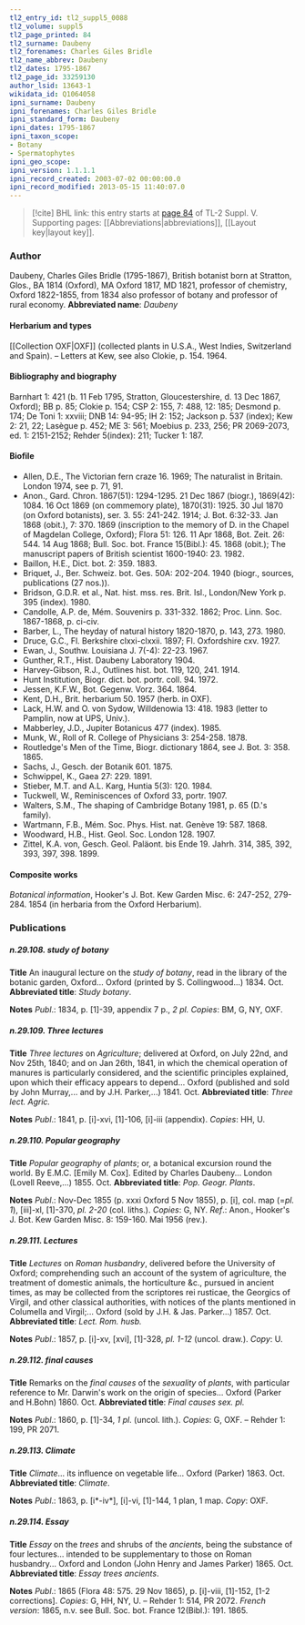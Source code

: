 ```yaml
---
tl2_entry_id: tl2_suppl5_0088
tl2_volume: suppl5
tl2_page_printed: 84
tl2_surname: Daubeny
tl2_forenames: Charles Giles Bridle
tl2_name_abbrev: Daubeny
tl2_dates: 1795-1867
tl2_page_id: 33259130
author_lsid: 13643-1
wikidata_id: Q1064058
ipni_surname: Daubeny
ipni_forenames: Charles Giles Bridle
ipni_standard_form: Daubeny
ipni_dates: 1795-1867
ipni_taxon_scope: 
- Botany
- Spermatophytes
ipni_geo_scope: 
ipni_version: 1.1.1.1
ipni_record_created: 2003-07-02 00:00:00.0
ipni_record_modified: 2013-05-15 11:40:07.0
---
```



> [!cite] BHL link: this entry starts at [page 84](https://www.biodiversitylibrary.org/page/33259130) of TL-2 Suppl. V.
> Supporting pages: [[Abbreviations|abbreviations]], [[Layout key|layout key]].

### Author

Daubeny, Charles Giles Bridle (1795-1867), British botanist born at Stratton, Glos., BA 1814 (Oxford), MA Oxford 1817, MD 1821, professor of chemistry, Oxford 1822-1855, from 1834 also professor of botany and professor of rural economy. 
**Abbreviated name**: *Daubeny*

#### Herbarium and types

[[Collection OXF|OXF]] (collected plants in U.S.A., West Indies, Switzerland and Spain). – Letters at Kew, see also Clokie, p. 154. 1964.

#### Bibliography and biography

Barnhart 1: 421 (b. 11 Feb 1795, Stratton, Gloucestershire, d. 13 Dec 1867, Oxford); BB p. 85; Clokie p. 154; CSP 2: 155, 7: 488, 12: 185; Desmond p. 174; De Toni 1: xxviii; DNB 14: 94-95; IH 2: 152; Jackson p. 537 (index); Kew 2: 21, 22; Lasègue p. 452; ME 3: 561; Moebius p. 233, 256; PR 2069-2073, ed. 1: 2151-2152; Rehder 5(index): 211; Tucker 1: 187.

#### Biofile

- Allen, D.E., The Victorian fern craze 16. 1969; The naturalist in Britain. London 1974, see p. 71, 91.
- Anon., Gard. Chron. 1867(51): 1294-1295. 21 Dec 1867 (biogr.), 1869(42): 1084. 16 Oct 1869 (on commemory plate), 1870(31): 1925. 30 Jul 1870 (on Oxford botanists), ser. 3. 55: 241-242. 1914; J. Bot. 6:32-33. Jan 1868 (obit.), 7: 370. 1869 (inscription to the memory of D. in the Chapel of Magdelan College, Oxford); Flora 51: 126. 11 Apr 1868, Bot. Zeit. 26: 544. 14 Aug 1868; Bull. Soc. bot. France 15(Bibl.): 45. 1868 (obit.); The manuscript papers of British scientist 1600-1940: 23. 1982.
- Baillon, H.E., Dict. bot. 2: 359. 1883.
- Briquet, J., Ber. Schweiz. bot. Ges. 50A: 202-204. 1940 (biogr., sources, publications (27 nos.)).
- Bridson, G.D.R. et al., Nat. hist. mss. res. Brit. Isl., London/New York p. 395 (index). 1980.
- Candolle, A.P. de, Mém. Souvenirs p. 331-332. 1862; Proc. Linn. Soc. 1867-1868, p. ci-civ.
- Barber, L., The heyday of natural history 1820-1870, p. 143, 273. 1980.
- Druce, G.C., Fl. Berkshire clxxi-clxxii. 1897; Fl. Oxfordshire cxv. 1927.
- Ewan, J., Southw. Louisiana J. 7(-4): 22-23. 1967.
- Gunther, R.T., Hist. Daubeny Laboratory 1904.
- Harvey-Gibson, R.J., Outlines hist. bot. 119, 120, 241. 1914.
- Hunt Institution, Biogr. dict. bot. portr. coll. 94. 1972.
- Jessen, K.F.W., Bot. Gegenw. Vorz. 364. 1864.
- Kent, D.H., Brit. herbarium 50. 1957 (herb. in OXF).
- Lack, H.W. and O. von Sydow, Willdenowia 13: 418. 1983 (letter to Pamplin, now at UPS, Univ.).
- Mabberley, J.D., Jupiter Botanicus 477 (index). 1985.
- Munk, W., Roll of R. College of Physicians 3: 254-258. 1878.
- Routledge's Men of the Time, Biogr. dictionary 1864, see J. Bot. 3: 358. 1865.
- Sachs, J., Gesch. der Botanik 601. 1875.
- Schwippel, K., Gaea 27: 229. 1891.
- Stieber, M.T. and A.L. Karg, Huntia 5(3): 120. 1984.
- Tuckwell, W., Reminiscences of Oxford 33, portr. 1907.
- Walters, S.M., The shaping of Cambridge Botany 1981, p. 65 (D.'s family).
- Wartmann, F.B., Mém. Soc. Phys. Hist. nat. Genève 19: 587. 1868.
- Woodward, H.B., Hist. Geol. Soc. London 128. 1907.
- Zittel, K.A. von, Gesch. Geol. Paläont. bis Ende 19. Jahrh. 314, 385, 392, 393, 397, 398. 1899.

#### Composite works

*Botanical information*, Hooker's J. Bot. Kew Garden Misc. 6: 247-252, 279-284. 1854 (in herbaria from the Oxford Herbarium).

### Publications

##### n.29.108. study of botany

**Title**
An inaugural lecture on the *study of botany*, read in the library of the botanic garden, Oxford... Oxford (printed by S. Collingwood...) 1834. Oct.
**Abbreviated title**: *Study botany*.

**Notes**
*Publ*.: 1834, p. \[1\]-39, appendix 7 p., *2 pl. Copies*: BM, G, NY, OXF.

##### n.29.109. Three lectures

**Title**
*Three lectures* on *Agriculture*; delivered at Oxford, on July 22nd, and Nov 25th, 1840; and on Jan 26th, 1841, in which the chemical operation of manures is particularly considered, and the scientific principles explained, upon which their efficacy appears to depend... Oxford (published and sold by John Murray,... and by J.H. Parker,...) 1841. Oct.
**Abbreviated title**: *Three lect. Agric.*

**Notes**
*Publ*.: 1841, p. \[i\]-xvi, \[1\]-106, \[i\]-iii (appendix). *Copies*: HH, U.

##### n.29.110. Popular geography

**Title**
*Popular geography* of *plants*; or, a botanical excursion round the world. By E.M.C. \[Emily M. Cox\]. Edited by Charles Daubeny... London (Lovell Reeve,...) 1855. Oct.
**Abbreviated title**: *Pop. Geogr. Plants*.

**Notes**
*Publ*.: Nov-Dec 1855 (p. xxxi Oxford 5 Nov 1855), p. \[i\], col. map (=*pl. 1*), \[iii\]-xl, \[1\]-370, *pl. 2-20* (col. liths.). *Copies*: G, NY.
*Ref*.: Anon., Hooker's J. Bot. Kew Garden Misc. 8: 159-160. Mai 1956 (rev.).

##### n.29.111. Lectures

**Title**
*Lectures* on *Roman husbandry*, delivered before the University of Oxford; comprehending such an account of the system of agriculture, the treatment of domestic animals, the horticulture &c., pursued in ancient times, as may be collected from the scriptores rei rusticae, the Georgics of Virgil, and other classical authorities, with notices of the plants mentioned in Columella and Virgil;... Oxford (sold by J.H. & Jas. Parker...) 1857. Oct.
**Abbreviated title**: *Lect. Rom. husb.*

**Notes**
*Publ*.: 1857, p. \[i\]-xv, \[xvi\], \[1\]-328, *pl. 1-12* (uncol. draw.). *Copy*: U.

##### n.29.112. final causes

**Title**
Remarks on the *final causes* of the *sexuality* of *plants*, with particular reference to Mr. Darwin's work on the origin of species... Oxford (Parker and H.Bohn) 1860. Oct.
**Abbreviated title**: *Final causes sex. pl.*

**Notes**
*Publ*.: 1860, p. \[1\]-34, *1 pl*. (uncol. lith.). *Copies*: G, OXF. – Rehder 1: 199, PR 2071.

##### n.29.113. Climate

**Title**
*Climate*... its influence on vegetable life... Oxford (Parker) 1863. Oct.
**Abbreviated title**: *Climate*.

**Notes**
*Publ*.: 1863, p. \[i\*-iv\*\], \[i\]-vi, \[1\]-144, 1 plan, 1 map. *Copy*: OXF.

##### n.29.114. Essay

**Title**
*Essay* on the *trees* and shrubs of the *ancients*, being the substance of four lectures... intended to be supplementary to those on Roman husbandry... Oxford and London (John Henry and James Parker) 1865. Oct.
**Abbreviated title**: *Essay trees ancients*.

**Notes**
*Publ*.: 1865 (Flora 48: 575. 29 Nov 1865), p. \[i\]-viii, \[1\]-152, \[1-2 corrections\]. *Copies*: G, HH, NY, U. – Rehder 1: 514, PR 2072.
*French version*: 1865, n.v. see Bull. Soc. bot. France 12(Bibl.): 191. 1865.

